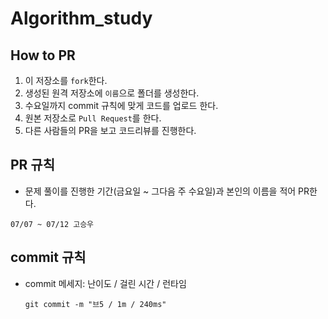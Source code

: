 # Algorithm_study

## How to PR
1. 이 저장소를 `fork`한다. 
2. 생성된 원격 저장소에 `이름`으로 폴더를 생성한다.
3. 수요일까지 commit 규칙에 맞게 코드를 업로드 한다.
4. 원본 저장소로 `Pull Request`를 한다.
5. 다른 사람들의 PR을 보고 코드리뷰를 진행한다.

## PR 규칙
- 문제 풀이를 진행한 기간(금요일 ~ 그다음 주 수요일)과 본인의 이름을 적어 PR한다.
```
07/07 ~ 07/12 고승우
```

## commit 규칙
- commit 메세지: 난이도 / 걸린 시간 / 런타임
    ```
  git commit -m "브5 / 1m / 240ms"
   ```
